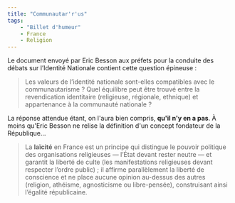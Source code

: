 ```yaml
---
title: "Communautar'r'us"
tags:
    - "Billet d'humeur"
    - France
    - Religion
---
```


Le document envoyé par Eric Besson aux préfets pour la conduite des débats sur l’Identité Nationale contient cette question épineuse :

> Les valeurs de l’identité nationale sont-elles compatibles avec le communautarisme ? Quel équilibre peut être trouvé entre la revendication identitaire (religieuse, régionale, ethnique) et appartenance à la communauté nationale ?

La réponse attendue étant, on l'aura bien compris, **qu'il n'y en a pas**. À moins qu'Eric Besson ne relise la définition d'un concept fondateur de la République…

> La **laïcité** en France est un principe qui distingue le pouvoir politique des organisations religieuses — l’État devant rester neutre — et garantit la liberté de culte (les manifestations religieuses devant respecter l’ordre public) ; il affirme parallèlement la liberté de conscience et ne place aucune opinion au-dessus des autres (religion, athéisme, agnosticisme ou libre-pensée), construisant ainsi l’égalité républicaine.
